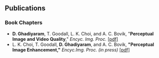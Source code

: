 ---
---

## Publications

### Book Chapters

- **D. Ghadiyaram**, T. Goodall, L. K. Choi, and A. C. Bovik, "**Perceptual Image and Video Quality**," _Encyc. Img. Proc._ <a href="publications/bookChapter_Quality.pdf">[pdf]</a>
-  L. K. Choi, T. Goodall,  **D. Ghadiyaram**, and A. C. Bovik, **"Perceptual Image Enhancement,"**  _Encyc.Img. Proc. (in press)_ <a href="publications/Choi_Perceptual_Image_Enhancement.pdf">[pdf]</a>
